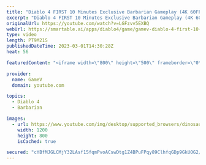 ```yaml
---
title: "Diablo 4 FIRST 10 Minutes Exclusive Barbarian Gameplay (4K 60FPS HDR)"
excerpt: "Diablo 4 FIRST 10 Minutes Exclusive Barbarian Gameplay (4K 60FPS HDR) Diablo IV is an upcoming dungeon crawler action ..."
originalUrl: https://youtube.com/watch?v=LGFzvv5EXBQ
webUrl: https://smartable.ai/apps/diablo4/game/gamev-diablo-4-first-10-minutes-exclusive-barbarian-gameplay-4k-60fps-hdr/
type: video
length: PT9M21S
publishedDateTime: 2023-03-01T14:30:28Z
heat: 56

featuredContent: "<iframe width=\"800\" height=\"500\" frameborder=\"0\" src=\"https://www.youtube.com/embed/LGFzvv5EXBQ\" allow=\"accelerometer; autoplay; encrypted-media; gyroscope; picture-in-picture\" allowfullscreen></iframe>"

provider:
  name: GameV
  domain: youtube.com

topics:
  - Diablo 4
  - Barbarian

images:
  - url: https://www.youtube.com/img/desktop/supported_browsers/dinosaur.png
    width: 1200
    height: 800
    isCached: true

secured: "cYBfMJGLCMjY32LAsf15fqmPvoACswDtg1Z4BPuFPqy89ClhfqGDp9GkUOG2/d6tP7lf7GtcrLZpbAE765vfwcwp3OZOYNegrBhgMRX/VGPRi6o4mMmDCMHh2w8+T8LZLFwKwJJoDmMSx2X/5pBZ6GxFGREiCTOYhL5V0BhbUoAfBIE+jI5HrDJ7lhAn2uYJhPq3fIetDjilqs2yr4YjDZDfAv0J/0098NKmASFNfyNnnAHJVIHVA3VgRA9vhjhkxdG9W0VpYBPYkIxzQhwvqBRUJYe0DMSFY01vmr/tQi0E8NQoTYOoTb4RKpKOi0la9wpJDpKvMVdWiti1sZZVBrLl2R+xqlxl5K//rChv4aS1XrAam9YUwQChn1Dl+FuK/mLtsLvEx+2gDA1pzhjAsM3e5eGG0/cfr1cvn1Nzr2w=;iToZ4a/ParGLS/tsA/Z4Zg=="
---
```


